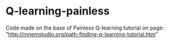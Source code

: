# Q-learning-painless
Code made on the base of Painless Q-learning tutorial on page: "http://mnemstudio.org/path-finding-q-learning-tutorial.htm"
